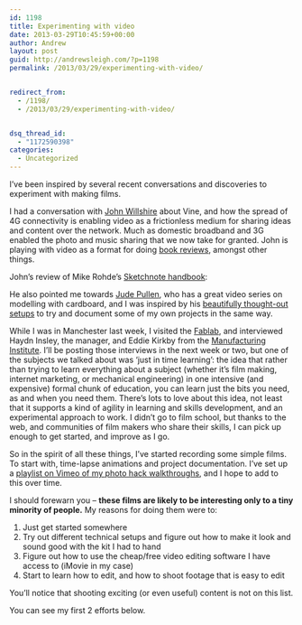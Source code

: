 ```yaml
---
id: 1198
title: Experimenting with video
date: 2013-03-29T10:45:59+00:00
author: Andrew
layout: post
guid: http://andrewsleigh.com/?p=1198
permalink: /2013/03/29/experimenting-with-video/


redirect_from:
  - /1198/
  - /2013/03/29/experimenting-with-video/


dsq_thread_id:
  - "1172590398"
categories:
  - Uncategorized
---
```

I&#8217;ve been inspired by several recent conversations and discoveries to experiment with making films.

I had a conversation with [John Willshire](http://smithery.co) about Vine, and how the spread of 4G connectivity is enabling video as a frictionless medium for sharing ideas and content over the network. Much as domestic broadband and 3G enabled the photo and music sharing that we now take for granted. John is playing with video as a format for doing [book reviews](http://smithery.co/making/the-sketchnote-handbook-by-rohdesign-a-video-review/), amongst other things.<!--more-->

John&#8217;s review of Mike Rohde&#8217;s [Sketchnote handbook](http://rohdesign.com/book/):



He also pointed me towards [Jude Pullen](http://www.judepullen.com), who has a great video series on modelling with cardboard, and I was inspired by his [beautifully thought-out setups](http://www.judepullen.com/designmodelling/techniques/) to try and document some of my own projects in the same way.



While I was in Manchester last week, I visited the [Fablab](http://www.fablabmanchester.org), and interviewed Haydn Insley, the manager, and Eddie Kirkby from the [Manufacturing Institute](http://www.manufacturinginstitute.co.uk). I&#8217;ll be posting those interviews in the next week or two, but one of the subjects we talked about was &#8216;just in time learning&#8217;: the idea that rather than trying to learn everything about a subject (whether it&#8217;s film making, internet marketing, or mechanical engineering) in one intensive (and expensive) formal chunk of education, you can learn just the bits you need, as and when you need them. There&#8217;s lots to love about this idea, not least that it supports a kind of agility in learning and skills development, and an experimental approach to work. I didn&#8217;t go to film school, but thanks to the web, and communities of film makers who share their skills, I can pick up enough to get started, and improve as I go.

So in the spirit of all these things, I&#8217;ve started recording some simple films. To start with, time-lapse animations and project documentation. I&#8217;ve set up a [playlist on Vimeo of my photo hack walkthroughs](https://vimeo.com/album/2323611/sort:preset/format:detail), and I hope to add to this over time.

I should forewarn you &#8211; **these films are likely to be interesting only to a tiny minority of people.** My reasons for doing them were to:

  1. Just get started somewhere
  2. Try out different technical setups and figure out how to make it look and sound good with the kit I had to hand
  3. Figure out how to use the cheap/free video editing software I have access to (iMovie in my case)
  4. Start to learn how to edit, and how to shoot footage that is easy to edit

You&#8217;ll notice that shooting exciting (or even useful) content is not on this list.

You can see my first 2 efforts below.